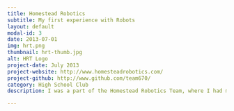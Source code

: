 ```yaml
---
title: Homestead Robotics
subtitle: My first experience with Robots
layout: default
modal-id: 3
date: 2013-07-01
img: hrt.png
thumbnail: hrt-thumb.jpg
alt: HRT Logo
project-date: July 2013
project-website: http://www.homesteadrobotics.com/
project-github: http://www.github.com/team670/
category: High School Club
description: I was a part of the Homestead Robotics Team, where I had my first ever experience with robotics. I learned about applied science, engineering, design, and fabrication from this wonderful club.

---
```

